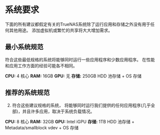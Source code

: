 # 系统要求

下面的所有建议都假定有关的TrueNAS系统除了运行应用和存储之外没有用于任何其他用途。 添加虚拟机或繁忙的共享将大大增加需求。

## 最小系统规范

符合这些最低规格的系统将能够同时运行一些应用程序和少数应用程序。 在性能和应用工作方面的经验可能各不相同。

**CPU:** 4 核心 **RAM:** 16GB **GPU:** 无 **存储:** 250GB HDD 池存储 + OS 存储

## 推荐的系统规范

2. 符合这些建议规格的系统， 将能够同时运行我们提供的任何应用程序(几乎全部)，并且许多应用，取决于系统负载情况。

**CPU:** 8 核心 **RAM:** 32GB **GPU:** Intel iGPU **存储:** 1TB HDD 池存储 + Metadata/smallblock vdev + OS 存储
